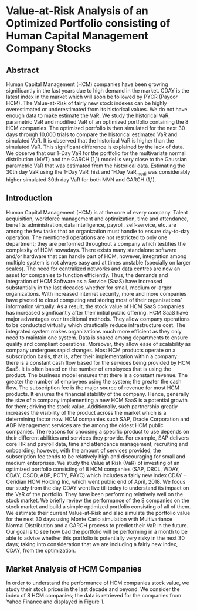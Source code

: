 # Value-at-Risk Analysis of an Optimized Portfolio consisting of Human Capital Management Company Stocks
## Abstract

Human Capital Management (HCM) companies have been growing significantly in the last years due to high demand in the market. CDAY is the latest index in the market which will soon be followed by PYCR (Paycor HCM). The Value-at-Risk of fairly new stock indexes can be highly overestimated or underestimated from its historical values. We do not have enough data to make estimate the VaR. We study the historical VaR, parametric VaR and modified VaR of an optimized portfolio containing the 8 HCM companies. The optimized portfolio is then simulated for the next 30 days through 10,000 trials to compare the historical estimated VaR and simulated VaR. It is observed that the historical VaR is higher than the simulated VaR. This significant difference is explained by the lack of data. We observe that our 1-Day VaR for the portfolio for the multivariate normal distribution (MVT) and the GARCH (1,1) model is very close to the Gaussian parametric VaR that was estimated from the historical data. Estimating the 30th day VaR using the 1-Day VaR_hist and 1-Day VaR<sub>modi</sub> was considerably higher simulated 30th day VaR for both MVN and GARCH (1,1).

## Introduction
Human Capital Management (HCM) is at the core of every company. Talent acquisition, workforce management and optimization, time and attendance, benefits administration, data intelligence, payroll, self-service, etc. are among the few tasks that an organization must handle to ensure day-to-day operation. The mentioned operations are not restricted to only one department; they are performed throughout a company which testifies the complexity of HCM nowadays. There exists many standalone software and/or hardware that can handle part of HCM, however, integration among multiple system is not always easy and at times unstable (specially on larger scales). The need for centralized networks and data centres are now an asset for companies to function efficiently. Thus, the demands and integration of HCM Software as a Service (SaaS) have increased substantially in the last decades whether for small, medium or larger organizations. With increased internet security, more and more companies have pivoted to cloud computing and storing most of their organizations’ information virtually. As a result, the stock value of HCM SaaS companies has increased significantly after their initial public offering.
HCM SaaS have major advantages over traditional methods. They allow company operations to be conducted virtually which drastically reduce infrastructure cost. The integrated system makes organizations much more efficient as they only need to maintain one system. Data is shared among departments to ensure quality and compliant operations. Moreover, they allow ease of scalability as company undergoes rapid changes.
Most HCM products operate on a subscription basis, that is, after their implementation within a company there is a constant cash flow based for the services being provided by HCM SaaS. It is often based on the number of employees that is using the product. The business model ensures that there is a constant revenue. The greater the number of employees using the system; the greater the cash flow. The subscription fee is the major source of revenue for most HCM products. It ensures the financial stability of the company. Hence, generally the size of a company implementing a new HCM SaaS is a potential growth for them; driving the stock value. Additionally, such partnership greatly increases the visibility of the product across the market which is a determining factor now. 
HCM companies such SAP, Oracle Corporation and ADP Management services are the among the oldest HCM public companies. The reasons for choosing a specific product to use depends on their different abilities and services they provide. For example, SAP delivers core HR and payroll data, time and attendance management, recruiting and onboarding; however, with the amount of services provided; the subscription fee tends to be relatively high and discouraging for small and medium enterprises.
We study the Value at Risk (VaR) of investing of an optimized portfolio consisting of 8 HCM companies (SAP, ORCL, WDAY, CDAY, CSOD, ADP, PCTY, PAYC) which includes a fairly new index CDAY – Ceridian HCM Holding Inc, which went public end of April, 2018. We focus our study from the day CDAY went live till today to understand its impact on the VaR of the portfolio. They have been performing relatively well on the stock market. We briefly review the performance of the 8 companies on the stock market and build a simple optimized portfolio consisting of all of them. We estimate their current Value-at-Risk and also simulate the portfolio value for the next 30 days using Monte Carlo simulation with Multivariance Normal Distribution and a GARCH process to predict their VaR in the future. Our goal is to see how bad the portfolio will be performing in a month to be able to advise whether this portfolio is potentially very risky in the next 30 days; taking into consideration that we are including a fairly new index, CDAY, from the optimization.

## Market Analysis of HCM Companies
In order to understand the performance of HCM companies stock value, we study their stock prices in the last decade and beyond. We consider the index of 8 HCM companies; the data is retrieved for the companies from Yahoo Finance and displayed in Figure 1.